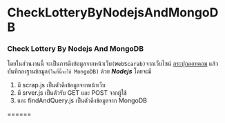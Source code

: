 # CheckLotteryByNodejsAndMongoDB
### Check Lottery By Nodejs And MongoDB
โดยในส่วนงานนี้ จะเป็นการดึงข้อมูลจากหน้าเว็บ`(WebScarab)`จากเว็บไซน์ [กระปุกดอทคอม](http://lottery.kapook.com/)
แล้วบันทึกลงฐานข้อมูล`(ในที่นี้จะใช้ MongoDB)` ด้วย **_Nodejs_** โดยจะมี
1. มี scrap.js เป็นตัวดึงข้อมูลจากหน้าเว็บ
2. มี srver.js เป็นตัวรับ GET และ POST จากผู้ใช้
3. และ findAndQuery.js เป็นตัวดึงข้อมูลจาก MongoDB

======

